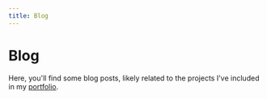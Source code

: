 ```yaml
---
title: Blog
---
```


Blog
=====

Here, you'll find some blog posts, likely related to the projects I've
included in my [portfolio](/portfolio.html).
